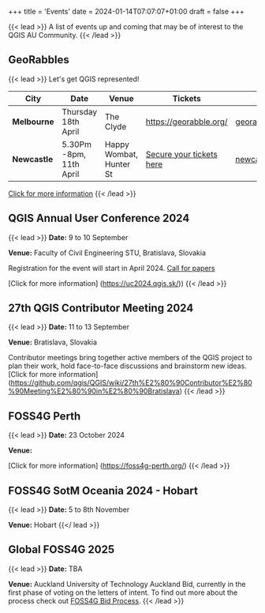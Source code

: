 
+++
title = 'Events'
date = 2024-01-14T07:07:07+01:00
draft = false
+++

{{< lead >}}
A list of events up and coming that may be of interest to the QGIS AU Community. 
{{< /lead >}}

## GeoRabbles
{{< lead >}}
Let's get QGIS represented! 

| **City** | **Date** | **Venue** | **Tickets** |**Contact** | 
| -------- | -------- | --------- | ----------- | ---------- |
| **Melbourne** | Thursday 18th April | The Clyde | https://georabble.org/ | georabblemelbourne@gmail.com |
| **Newcastle** | 5.30Pm -8pm, 11th April | Happy Wombat, Hunter St | [Secure your tickets here](https://ti.to/georabble-newcastle/georabble-newy-3)  | newcastlegeorabble@gmail.com |

[Click for more information](https://georabble.org/)
{{< /lead >}}

## QGIS Annual User Conference 2024
{{< lead >}}
**Date:** 9 to 10 September

**Venue:** Faculty of Civil Engineering STU, Bratislava, Slovakia

Registration for the event will start in April 2024. 
[Call for papers](https://uc2024.qgis.sk/call-for-papers/)

[Click for more information] (https://uc2024.qgis.sk/))
{{< /lead >}}


## 27th QGIS Contributor Meeting 2024
{{< lead >}}
**Date:** 11 to 13 September

**Venue:** Bratislava, Slovakia

Contributor meetings bring together active members of the QGIS project to plan their work, hold face-to-face discussions and brainstorm new ideas. 
[Click for more information] (https://github.com/qgis/QGIS/wiki/27th%E2%80%90Contributor%E2%80%90Meeting%E2%80%90in%E2%80%90Bratislava)
{{< /lead >}}


## FOSS4G Perth
{{< lead >}}
**Date:** 23 October 2024

**Venue:**

[Click for more information] (https://foss4g-perth.org/)
{{< /lead >}}



## FOSS4G SotM Oceania 2024 - Hobart
{{< lead >}}
**Date:** 5 to 8th November

**Venue:** Hobart
{{</ lead >}}



## Global FOSS4G 2025
{{< lead >}}
**Date:** TBA

**Venue:** Auckland University of Technology
Auckland Bid, currently in the first phase of voting on the letters of intent. To find out  more about the process check out [FOSS4G Bid Process](https://wiki.osgeo.org/wiki/FOSS4G_2025_Bid_Process).
{{< /lead >}}
